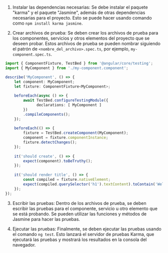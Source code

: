 1. Instalar las dependencias necesarias: Se debe instalar el paquete "karma" y el paquete "Jasmine", además de otras dependencias necesarias para el proyecto. Esto se puede hacer usando comando como `npm install karma jasmine`.

2. Crear archivos de prueba: Se deben crear los archivos de prueba para los componentes, servicios y otros elementos del proyecto que se deseen probar. Estos archivos de prueba se pueden nombrar siguiendo el patrón de `<nombre_del_archivo>.spec.ts`, por ejemplo, `my-component.spec.ts`.

```ts
import { ComponentFixture, TestBed } from '@angular/core/testing';
import { MyComponent } from './my-component.component';

describe('MyComponent', () => {
	let component: MyComponent;
	let fixture: ComponentFixture<MyComponent>;
	
	beforeEach(async () => {
		await TestBed.configureTestingModule({
			  declarations: [ MyComponent ]
		})
		.compileComponents();
	});
	
	beforeEach(() => {
		fixture = TestBed.createComponent(MyComponent);
		component = fixture.componentInstance;
		fixture.detectChanges();
	});
	
	it('should create', () => {
		expect(component).toBeTruthy();
	});
	
	it('should render title', () => {
		const compiled = fixture.nativeElement;
		expect(compiled.querySelector('h1').textContent).toContain('Welcome!');
	});
});
```

3. Escribir las pruebas: Dentro de los archivos de prueba, se deben escribir las pruebas para el componente, servicio u otro elemento que se está probando. Se pueden utilizar las funciones y métodos de Jasmine para hacer las pruebas.

4. Ejecutar las pruebas: Finalmente, se deben ejecutar las pruebas usando el comando `ng test`. Esto lanzará el servidor de pruebas Karma, que ejecutará las pruebas y mostrará los resultados en la consola del navegador.

